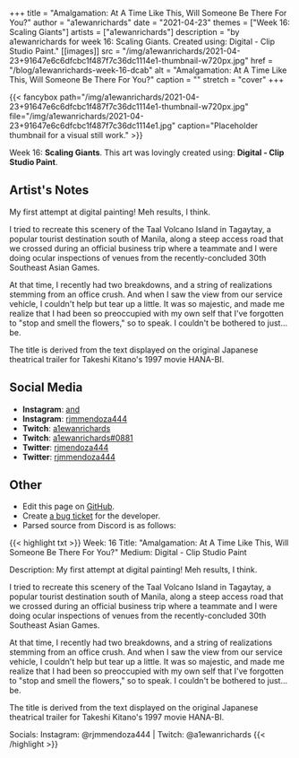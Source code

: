 +++
title =       "Amalgamation: At A Time Like This, Will Someone Be There For You?"
author =      "a1ewanrichards"
date =        "2021-04-23"
themes =      ["Week 16: Scaling Giants"]
artists =     ["a1ewanrichards"]
description = "by a1ewanrichards for week 16: Scaling Giants. Created using: Digital - Clip Studio Paint."
[[images]]
      src = "/img/a1ewanrichards/2021-04-23+91647e6c6dfcbc1f487f7c36dc1114e1-thumbnail-w720px.jpg"
      href = "/blog/a1ewanrichards-week-16-dcab"
      alt = "Amalgamation: At A Time Like This, Will Someone Be There For You?"
      caption = ""
      stretch = "cover"
+++

{{< fancybox path="/img/a1ewanrichards/2021-04-23+91647e6c6dfcbc1f487f7c36dc1114e1-thumbnail-w720px.jpg" file="/img/a1ewanrichards/2021-04-23+91647e6c6dfcbc1f487f7c36dc1114e1.jpg" caption="Placeholder thumbnail for a visual still work." >}}


Week 16: **Scaling Giants**. This art was lovingly created using: **Digital - Clip Studio Paint**.

## Artist's Notes

My first attempt at digital painting! Meh results, I think.

I tried to recreate this scenery of the Taal Volcano Island in Tagaytay, a popular tourist destination south of Manila, along a steep access road that we crossed during an official business trip where a teammate and I were doing ocular inspections of venues from the recently-concluded 30th Southeast Asian Games.

At that time, I recently had two breakdowns, and a string of realizations stemming from an office crush. And when I saw the view from our service vehicle, I couldn't help but tear up a little. It was so majestic, and made me realize that I had been so preoccupied with my own self that I've forgotten to "stop and smell the flowers," so to speak. I couldn't be bothered to just... be.

The title is derived from the text displayed on the original Japanese theatrical trailer for Takeshi Kitano's 1997 movie HANA-BI.

## Social Media

- **Instagram**: <a href='https://instagram.com/and' target='_blank'>and</a>
- **Instagram**: <a href='https://instagram.com/rjmmendoza444' target='_blank'>rjmmendoza444</a>
- **Twitch**: <a href='https://twitch.tv/a1ewanrichards' target='_blank'>a1ewanrichards</a>
- **Twitch**: <a href='https://twitch.tv/a1ewanrichards#0881' target='_blank'>a1ewanrichards#0881</a>
- **Twitter**: <a href='https://twitter.com/rjmendoza444' target='_blank'>rjmendoza444</a>
- **Twitter**: <a href='https://twitter.com/rjmmendoza444' target='_blank'>rjmmendoza444</a>

## Other

- Edit this page on [GitHub](https://github.com/teaminkling/web-refresh/edit/main/content/blog/a1ewanrichards-week-16-dcab.md).
- Create [a bug ticket](https://github.com/teaminkling/web-refresh/issues/new?assignees=&labels=bug&template=problem-report.md&title=) for the developer.
- Parsed source from Discord is as follows:

{{< highlight txt >}}
Week: 16
Title: "Amalgamation: At A Time Like This, Will Someone Be There For You?"
Medium: Digital - Clip Studio Paint

Description: My first attempt at digital painting! Meh results, I think.

I tried to recreate this scenery of the Taal Volcano Island in Tagaytay, a popular tourist destination south of Manila, along a steep access road that we crossed during an official business trip where a teammate and I were doing ocular inspections of venues from the recently-concluded 30th Southeast Asian Games.

At that time, I recently had two breakdowns, and a string of realizations stemming from an office crush. And when I saw the view from our service vehicle, I couldn't help but tear up a little. It was so majestic, and made me realize that I had been so preoccupied with my own self that I've forgotten to "stop and smell the flowers," so to speak. I couldn't be bothered to just... be.

The title is derived from the text displayed on the original Japanese theatrical trailer for Takeshi Kitano's 1997 movie HANA-BI.

Socials: Instagram: @rjmmendoza444 |  Twitch: @a1ewanrichards
{{< /highlight >}}